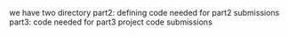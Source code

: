 we have two directory 
part2: defining code needed for part2 submissions 
part3: code needed for part3 project code submissions 
